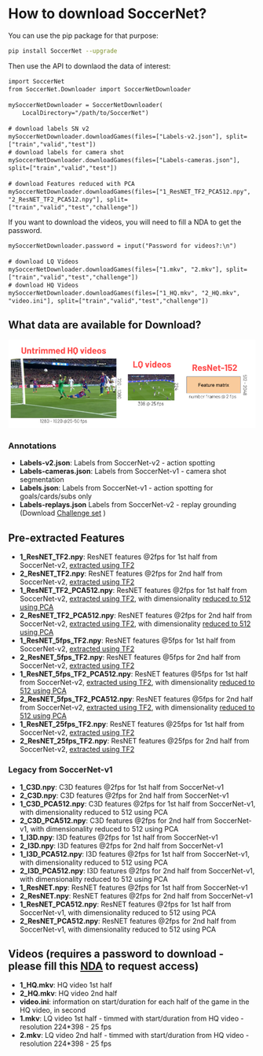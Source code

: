 # How to download SoccerNet?

You can use the pip package for that purpose:

```bash
pip install SoccerNet --upgrade
```

Then use the API to downlaod the data of interest:

```
import SoccerNet
from SoccerNet.Downloader import SoccerNetDownloader

mySoccerNetDownloader = SoccerNetDownloader(
    LocalDirectory="/path/to/SoccerNet")

# download labels SN v2
mySoccerNetDownloader.downloadGames(files=["Labels-v2.json"], split=["train","valid","test"])
# download labels for camera shot
mySoccerNetDownloader.downloadGames(files=["Labels-cameras.json"], split=["train","valid","test"]) 

# download Features reduced with PCA
mySoccerNetDownloader.downloadGames(files=["1_ResNET_TF2_PCA512.npy", "2_ResNET_TF2_PCA512.npy"], split=["train","valid","test","challenge"])

```

If you want to download the videos, you will need to fill a NDA to get the password.

```
mySoccerNetDownloader.password = input("Password for videos?:\n")

# download LQ Videos
mySoccerNetDownloader.downloadGames(files=["1.mkv", "2.mkv"], split=["train","valid","test","challenge"])
# download HQ Videos
mySoccerNetDownloader.downloadGames(files=["1_HQ.mkv", "2_HQ.mkv", "video.ini"], split=["train","valid","test","challenge"])
```
## What data are available for Download?

<p align="center"><img src="../Images/Videos_and_features.png" width="720"></p>

### Annotations

- **Labels-v2.json**: Labels from SoccerNet-v2 - action spotting
- **Labels-cameras.json**: Labels from SoccerNet-v1 - camera shot segmentation
- **Labels.json**: Labels from SoccerNet-v1 - action spotting for goals/cards/subs only
- **Labels-replays.json** Labels from SoccerNet-v2 - replay grounding (Download [Challenge set](https://github.com/SilvioGiancola/SoccerNetv2-DevKit/blob/main/Task3-ReplayGrounding/replay_labels_challenge.zip) )

## Pre-extracted Features

- **1_ResNET_TF2.npy**: ResNET features @2fps for 1st half from SoccerNet-v2, [extracted using TF2](https://github.com/SilvioGiancola/SoccerNetv2-DevKit/tree/main/Features)
- **2_ResNET_TF2.npy**: ResNET features @2fps for 2nd half from SoccerNet-v2, [extracted using TF2](https://github.com/SilvioGiancola/SoccerNetv2-DevKit/tree/main/Features)
- **1_ResNET_TF2_PCA512.npy**: ResNET features @2fps for 1st half from SoccerNet-v2, [extracted using TF2](https://github.com/SilvioGiancola/SoccerNetv2-DevKit/tree/main/Features), with dimensionality [reduced to 512 using PCA](https://github.com/SilvioGiancola/SoccerNetv2-DevKit/blob/main/Features/ReduceFeaturesPCA.py)
- **2_ResNET_TF2_PCA512.npy**: ResNET features @2fps for 2nd half from SoccerNet-v2, [extracted using TF2](https://github.com/SilvioGiancola/SoccerNetv2-DevKit/tree/main/Features), with dimensionality [reduced to 512 using PCA](https://github.com/SilvioGiancola/SoccerNetv2-DevKit/blob/main/Features/ReduceFeaturesPCA.py)
- **1_ResNET_5fps_TF2.npy**: ResNET features @5fps for 1st half from SoccerNet-v2, [extracted using TF2](https://github.com/SilvioGiancola/SoccerNetv2-DevKit/tree/main/Features)
- **2_ResNET_5fps_TF2.npy**: ResNET features @5fps for 2nd half from SoccerNet-v2, [extracted using TF2](https://github.com/SilvioGiancola/SoccerNetv2-DevKit/tree/main/Features)
- **1_ResNET_5fps_TF2_PCA512.npy**: ResNET features @5fps for 1st half from SoccerNet-v2, [extracted using TF2](https://github.com/SilvioGiancola/SoccerNetv2-DevKit/tree/main/Features), with dimensionality [reduced to 512 using PCA](https://github.com/SilvioGiancola/SoccerNetv2-DevKit/blob/main/Features/ReduceFeaturesPCA.py)
- **2_ResNET_5fps_TF2_PCA512.npy**: ResNET features @5fps for 2nd half from SoccerNet-v2, [extracted using TF2](https://github.com/SilvioGiancola/SoccerNetv2-DevKit/tree/main/Features), with dimensionality [reduced to 512 using PCA](https://github.com/SilvioGiancola/SoccerNetv2-DevKit/blob/main/Features/ReduceFeaturesPCA.py)
- **1_ResNET_25fps_TF2.npy**: ResNET features @25fps for 1st half from SoccerNet-v2, [extracted using TF2](https://github.com/SilvioGiancola/SoccerNetv2-DevKit/tree/main/Features)
- **2_ResNET_25fps_TF2.npy**: ResNET features @25fps for 2nd half from SoccerNet-v2, [extracted using TF2](https://github.com/SilvioGiancola/SoccerNetv2-DevKit/tree/main/Features)

### Legacy from SoccerNet-v1

- **1_C3D.npy**: C3D features @2fps for 1st half from SoccerNet-v1
- **2_C3D.npy**: C3D features @2fps for 2nd half from SoccerNet-v1
- **1_C3D_PCA512.npy**: C3D features @2fps for 1st half from SoccerNet-v1, with dimensionality reduced to 512 using PCA
- **2_C3D_PCA512.npy**: C3D features @2fps for 2nd half from SoccerNet-v1, with dimensionality reduced to 512 using PCA
- **1_I3D.npy**: I3D features @2fps for 1st half from SoccerNet-v1
- **2_I3D.npy**: I3D features @2fps for 2nd half from SoccerNet-v1
- **1_I3D_PCA512.npy**: I3D features @2fps for 1st half from SoccerNet-v1, with dimensionality reduced to 512 using PCA
- **2_I3D_PCA512.npy**: I3D features @2fps for 2nd half from SoccerNet-v1, with dimensionality reduced to 512 using PCA
- **1_ResNET.npy**: ResNET features @2fps for 1st half from SoccerNet-v1
- **2_ResNET.npy**: ResNET features @2fps for 2nd half from SoccerNet-v1
- **1_ResNET_PCA512.npy**: ResNET features @2fps for 1st half from SoccerNet-v1, with dimensionality reduced to 512 using PCA
- **2_ResNET_PCA512.npy**: ResNET features @2fps for 2nd half from SoccerNet-v1, with dimensionality reduced to 512 using PCA

## Videos (requires a password to download - please fill this [NDA](https://soccer-net.org) to request access)

- **1_HQ.mkv**: HQ video 1st half
- **2_HQ.mkv**: HQ video 2nd half
- **video.ini**: information on start/duration for each half of the game in the HQ video, in second
- **1.mkv**: LQ video 1st half - timmed with start/duration from HQ video - resolution 224*398 - 25 fps
- **2.mkv**: LQ video 2nd half - timmed with start/duration from HQ video - resolution 224*398 - 25 fps
